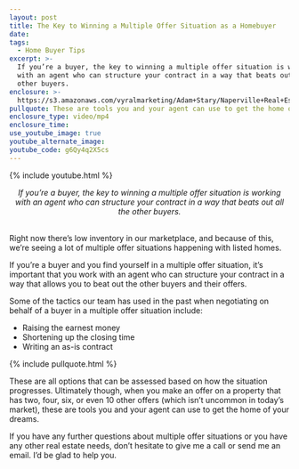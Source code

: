 ```yaml
---
layout: post
title: The Key to Winning a Multiple Offer Situation as a Homebuyer
date:
tags:
  - Home Buyer Tips
excerpt: >-
  If you’re a buyer, the key to winning a multiple offer situation is working
  with an agent who can structure your contract in a way that beats out all the
  other buyers.
enclosure: >-
  https://s3.amazonaws.com/vyralmarketing/Adam+Stary/Naperville+Real+Estate+%257C+The+Stary+Group-+Winning+a+multiple+offer+situation.mp4
pullquote: These are tools you and your agent can use to get the home of your dreams.
enclosure_type: video/mp4
enclosure_time:
use_youtube_image: true
youtube_alternate_image:
youtube_code: g6Qy4q2X5cs
---
```


{% include youtube.html %}

<center><em>If you’re a buyer, the key to winning a multiple offer situation is working with an agent who can structure your contract in a way that beats out all the other buyers.</em></center>

<center>&nbsp;</center>

Right now there’s low inventory in our marketplace, and because of this, we’re seeing a lot of multiple offer situations happening with listed homes.

If you’re a buyer and you find yourself in a multiple offer situation, it’s important that you work with an agent who can structure your contract in a way that allows you to beat out the other buyers and their offers.

Some of the tactics our team has used in the past when negotiating on behalf of a buyer in a multiple offer situation include:

* Raising the earnest money
* Shortening up the closing time
* Writing an as-is contract

{% include pullquote.html %}

These are all options that can be assessed based on how the situation progresses. Ultimately though, when you make an offer on a property that has two, four, six, or even 10 other offers (which isn’t uncommon in today’s market), these are tools you and your agent can use to get the home of your dreams.

If you have any further questions about multiple offer situations or you have any other real estate needs, don’t hesitate to give me a call or send me an email. I’d be glad to help you.